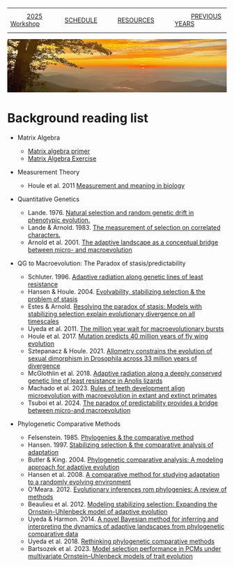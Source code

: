 
|        |        |        |    |
|--------|---------------------------------------------|--------------------|------------------------------------------|
| &nbsp;&nbsp;&nbsp;&nbsp;&nbsp;&nbsp;&nbsp;&nbsp;&nbsp; [2025 Workshop](/index.html) &nbsp;&nbsp;&nbsp;&nbsp;&nbsp;&nbsp;&nbsp;&nbsp;&nbsp; | &nbsp;&nbsp;&nbsp;&nbsp;&nbsp;&nbsp;&nbsp;&nbsp;&nbsp;&nbsp;&nbsp;&nbsp; [SCHEDULE](/2025/schedule.html) &nbsp;&nbsp;&nbsp;&nbsp;&nbsp;&nbsp;&nbsp;&nbsp;&nbsp; | &nbsp;&nbsp;&nbsp;&nbsp;&nbsp;&nbsp;&nbsp;&nbsp;&nbsp;&nbsp;&nbsp;&nbsp; [RESOURCES](/2025/resources.html) &nbsp;&nbsp;&nbsp;&nbsp;&nbsp;&nbsp;&nbsp;&nbsp;&nbsp; | &nbsp;&nbsp;&nbsp;&nbsp;&nbsp;&nbsp;&nbsp;&nbsp;&nbsp; [PREVIOUS YEARS](2025/previous.html) &nbsp;&nbsp;&nbsp;&nbsp;&nbsp;&nbsp; |


<div align="left">
<img src="../media/SWVirginiaMtns.jpg" alt="[Southwest Virignia Mountains]">
</div>


# Background reading list #

* Matrix Algebra
  * [Matrix algebra primer](/2025/otherresources/Appendix1.pdf)
  * [Matrix Algebra Exercise](/2025/otherresources/Matrix_algebra_session_rev2.Rmd)
  
* Measurement Theory
  * Houle et al. 2011 [Measurement and meaning in biology](https://www.bio.fsu.edu/dhoule/Publications/Houle@@11Measurement.pdf)
  
* Quantitative Genetics
  * Lande. 1976. [Natural selection and random genetic drift in phenotypic evolution.](/papers/Lande1976NaturalSelection&RandomGeneticDriftonPhenotypicCharacters.pdf)
  * Lande & Arnold. 1983. [The measurement of selection on correlated characters.](https://stevanjarnold.com/wp-content/uploads/2021/05/The_Measurement_of_Selection_on_Correlated_Charact.pdf)
  * Arnold et al. 2001. [The adaptive landscape as a conceptual bridge between micro- and macroevolution](https://stevanjarnold.com/wp-content/uploads/2021/05/10.1.1.482.4209.pdf)

* QG to Macroevolution: The Paradox of stasis/predictability
  * Schluter. 1996. [Adaptive radiation along genetic lines of least resistance](https://www.zoology.ubc.ca/~schluter/reprints/schluter%201996%20evolution%20genetic%20lines%20least%20resistance.pdf)
  * Hansen & Houle. 2004. [Evolvability, stabilizing selection & the problem of stasis](/papers/HansenHoule2004EvolvabilityStabilizingSelection&ProblemofStasis.pdf)
  * Estes & Arnold. [Resolving the paradox of stasis: Models with stabilizing selection explain evolutionary divergence on all timescales](http://plethodon.science.oregonstate.edu/docs/Estes_2007.pdf)
  * Uyeda et al. 2011. [The million year wait for macroevolutionary bursts](/papers/Uyedaetal2011TheMillionYearWaitforMacroevolutionaryBursts.pdf)
  * Houle et al. 2017. [Mutation predicts 40 million years of fly wing evolution](/papers/Houleetal2017/MutationPredicts40MillionYears.pdf)
  * Sztepanacz & Houle. 2021. [Allometry constrains the evolution of sexual dimorphism in Drosophila across 33 million years of divergence](https://www.bio.fsu.edu/dhoule/Publications/Sztepanacz@Houle21.pdf)
  * McGlothlin et al. 2018. [Adaptive radiation along a deeply conserved genetic line of least resistance in Anolis lizards](https://www.mcglothlin.biol.vt.edu/wp-content/uploads/2018/12/evl2018.pdf)
  * Machado et al. 2023. [Rules of teeth development align microevolution with macroevolution in extant and extinct primates](/papers/Machadoetal2023RulesofTeethDevelopmentAlignMicroevolutionWithMacroevolutioninPrimates.pdf)
  * Tsuboi et al. 2024. [The paradox of predictability provides a bridge between micro-and macroevolution](/papers/Tsuboietal2024TheParadoxofPredictability.pdf)
  
* Phylogenetic Comparative Methods
  * Felsenstein. 1985. [Phylogenies & the comparative method](/papers/Felsenstein1985Phylogenies&TheComparativeMethod.pdf)
  * Hansen. 1997. [Stabilizing selection & the comparative analysis of adaptation](/papers/Hansen1997StabilizingSelection&theComparativeAnalysisOfAdaptation.pdf)
  * Butler & King. 2004. [Phylogenetic comparative analysis: A modeling approach for adaptive evolution](http://www2.hawaii.edu/~mbutler/PDFs/ButlerKing04.pdf)
  * Hansen et al. 2008. [A comparative method for studying adaptation to a randomly evolving environment](/papers/Hansenetal2008AComparativeMethodForStudyingAdaptationtoaRandomlyEvolvingEnvironment.pdf)
  * O'Meara. 2012. [Evolutionary inferences rom phylogenies: A review of methods](/papers/OMeara2012EvolutionaryInferencesfromPhylogeniesReview.pdf)
  * Beaulieu et al. 2012. [Modeling stabilizing selection: Expanding the Ornstein-Uhlenbeck model of adaptive evolution](https://d1wqtxts1xzle7.cloudfront.net/33309561/Beaulieu_et_at_2012-libre.pdf?1395771266=&response-content-disposition=inline%3B+filename%3DModeling_stabilizing_selection_expanding.pdf&Expires=1749056592&Signature=eqGhndc-dTWhWAqxfcq-vucLpsUfGMQq8Hv~sTUwKokfHDAj4qxdgWl-zU4C4fpsJzJ2YCVn9MWlLyD-C1wJwEnZJdaVyVVv-TOaWGBzpVSGhLypviKv1mk-0tKZWxaWepz3Vqv3KDNpK3v96a4tfz96pPYwlcU5PG3kcj0U6~2ahtIYfakqSGxqrxXJyYEC2v4SI2WjNgXCmL2YR~Qya3ZZA7W4ChYzDFMfgUq-6dY34rVRyRQx-3iF5wt-9ZdZUMYJf6REozdRjdSLKZBiqYP1Kya73k3LnwLAZkyXP-lS2pfAReK5SsPJ~ZG5qXN3DyGrGRuYhW15UG77jLImUw__&Key-Pair-Id=APKAJLOHF5GGSLRBV4ZA)
  * Uyeda & Harmon. 2014. [A novel Bayesian method for inferring and interpreting the dynamics of adaptive landscapes from phylogenetic comparative data](https://lukejharmon.github.io/assets/Syst%20Biol-2014-Uyeda-902-18.pdf)
  * Uyeda et al. 2018. [Rethinking phylogenetic comparative methods](/papers/Uyedaetal2018RethinkingPCMs.pdf)
  * Bartsozek et al. 2023. [Model selection performance in PCMs under
multivariate Ornstein–Uhlenbeck models of trait evolution](/papers/Bartoszeketal2023ModelSelectionPerformanceinPhylogeneticComparativeMethodsUnderMultivariateOrnstein-UhlenbeckModelsofTraitEvolution.pdf)
  